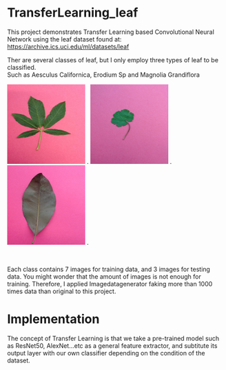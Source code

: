 # TransferLearning_leaf
This project demonstrates Transfer Learning based Convolutional Neural Network using the leaf dataset found at:
https://archive.ics.uci.edu/ml/datasets/leaf

Ther are several classes of leaf, but I only employ three types of leaf to be classified.<br>
Such as Aesculus Californica, Erodium Sp and Magnolia Grandiflora<br>

<img width="181" height="184" src="https://github.com/jimmg35/TransferLearning_leaf/blob/master/dataset/Train/AesculusCalifornica_04.JPG"> .
<img width="181" height="184" src="https://github.com/jimmg35/TransferLearning_leaf/blob/master/dataset/Train/ErodiumSp_03.JPG"> .
<img width="181" height="184" src="https://github.com/jimmg35/TransferLearning_leaf/blob/master/dataset/Train/MagnoliaGrandiflora_02.JPG"> .

<br>

Each class contains 7 images for training data, and 3 images for testing data.
You might wonder that the amount of images is not enough for training. Therefore, I applied Imagedatagenerator faking more than 1000 times data than original to this project.

# Implementation

The concept of Transfer Learning is that we take a pre-trained model such as ResNet50, AlexNet...etc as a general feature extractor, and subtitute its output layer with our own classifier depending on the condition of the dataset.




